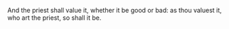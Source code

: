 And the priest shall value it, whether it be good or bad: as thou valuest it, who art the priest, so shall it be.
